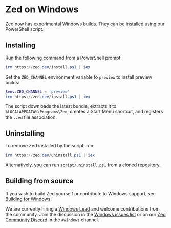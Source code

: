 # Zed on Windows

Zed now has experimental Windows builds. They can be installed using our PowerShell script.

## Installing

Run the following command from a PowerShell prompt:

```powershell
irm https://zed.dev/install.ps1 | iex
```

Set the `ZED_CHANNEL` environment variable to `preview` to install preview builds:

```powershell
$env:ZED_CHANNEL = 'preview'
irm https://zed.dev/install.ps1 | iex
```

The script downloads the latest bundle, extracts it to `%LOCALAPPDATA%\Programs\Zed`, creates a Start Menu shortcut, and registers the `.zed` file association.

## Uninstalling

To remove Zed installed by the script, run:

```powershell
irm https://zed.dev/uninstall.ps1 | iex
```

Alternatively, you can run `script/uninstall.ps1` from a cloned repository.

## Building from source

If you wish to build Zed yourself or contribute to Windows support, see [Building for Windows](./development/windows.md).

We are currently hiring a [Windows Lead](https://zed.dev/jobs/windows-lead) and welcome contributions from the community. Join the discussion in the [Windows issues list](https://github.com/zed-industries/zed/issues?q=is%3Aissue+is%3Aopen+label%3Awindows) or on our [Zed Community Discord](https://zed.dev/community-links) in the `#windows` channel.
